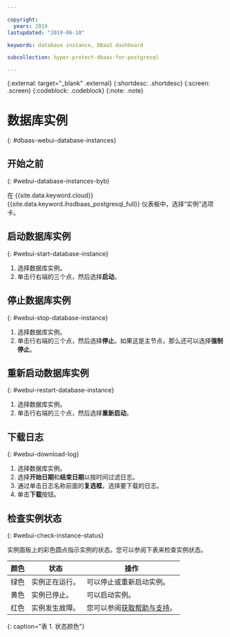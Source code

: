 ```yaml
---

copyright:
  years: 2019
lastupdated: "2019-06-10"

keywords: database instance, DBaaS dashboard

subcollection: hyper-protect-dbaas-for-postgresql

---
```


{:external: target="_blank" .external}
{:shortdesc: .shortdesc}
{:screen: .screen}
{:codeblock: .codeblock}
{:note: .note}


# 数据库实例
{: #dbaas-webui-database-instances}

## 开始之前
{: #webui-database-instances-byb}

在 {{site.data.keyword.cloud}} {{site.data.keyword.ihsdbaas_postgresql_full}} 仪表板中，选择“实例”选项卡。

## 启动数据库实例
{: #webui-start-database-instance}

1. 选择数据库实例。
2. 单击行右端的三个点，然后选择**启动**。

## 停止数据库实例
{: #webui-stop-database-instance}

1. 选择数据库实例。
2. 单击行右端的三个点，然后选择**停止**。如果这是主节点，那么还可以选择**强制停止**。

## 重新启动数据库实例
{: #webui-restart-database-instance}

1. 选择数据库实例。
2. 单击行右端的三个点，然后选择**重新启动**。

## 下载日志
{: #webui-download-log}

1. 选择数据库实例。
2. 选择**开始日期**和**结束日期**以按时间过滤日志。
3. 通过单击日志名称前面的**复选框**，选择要下载的日志。
4. 单击**下载**按钮。

## 检查实例状态
{: #webui-check-instance-status}

实例面板上的彩色圆点指示实例的状态。您可以参阅下表来检查实例状态。

|颜色|状态|操作|
|-----|------|------|
|绿色|实例正在运行。|可以停止或重新启动实例。|
|黄色|实例已停止。|可以启动实例。|
|红色|实例发生故障。|您可以参阅[获取帮助与支持](/docs/services/hyper-protect-dbaas-for-postgresql?topic=hyper-protect-dbaas-for-postgresql-getting-help-and-support)。|
{: caption="表 1. 状态颜色"}
